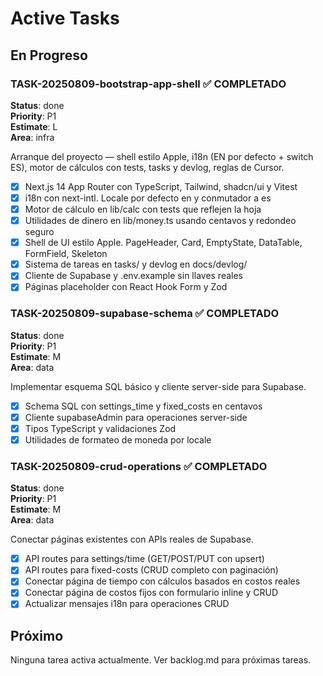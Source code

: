 # Active Tasks

## En Progreso

### TASK-20250809-bootstrap-app-shell ✅ COMPLETADO
**Status**: done  
**Priority**: P1  
**Estimate**: L  
**Area**: infra  

Arranque del proyecto — shell estilo Apple, i18n (EN por defecto + switch ES), motor de cálculos con tests, tasks y devlog, reglas de Cursor.

- [x] Next.js 14 App Router con TypeScript, Tailwind, shadcn/ui y Vitest
- [x] i18n con next-intl. Locale por defecto en y conmutador a es  
- [x] Motor de cálculo en lib/calc con tests que reflejen la hoja
- [x] Utilidades de dinero en lib/money.ts usando centavos y redondeo seguro
- [x] Shell de UI estilo Apple. PageHeader, Card, EmptyState, DataTable, FormField, Skeleton
- [x] Sistema de tareas en tasks/ y devlog en docs/devlog/
- [x] Cliente de Supabase y .env.example sin llaves reales
- [x] Páginas placeholder con React Hook Form y Zod

### TASK-20250809-supabase-schema ✅ COMPLETADO
**Status**: done  
**Priority**: P1  
**Estimate**: M  
**Area**: data  

Implementar esquema SQL básico y cliente server-side para Supabase.

- [x] Schema SQL con settings_time y fixed_costs en centavos
- [x] Cliente supabaseAdmin para operaciones server-side
- [x] Tipos TypeScript y validaciones Zod
- [x] Utilidades de formateo de moneda por locale

### TASK-20250809-crud-operations ✅ COMPLETADO  
**Status**: done  
**Priority**: P1  
**Estimate**: M  
**Area**: data  

Conectar páginas existentes con APIs reales de Supabase.

- [x] API routes para settings/time (GET/POST/PUT con upsert)
- [x] API routes para fixed-costs (CRUD completo con paginación)  
- [x] Conectar página de tiempo con cálculos basados en costos reales
- [x] Conectar página de costos fijos con formulario inline y CRUD
- [x] Actualizar mensajes i18n para operaciones CRUD

## Próximo

Ninguna tarea activa actualmente. Ver backlog.md para próximas tareas.
